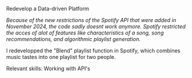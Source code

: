 Redevelop a Data-driven Platform

_Because of the new restrictions of the Spotify API that were added in November 2024, the code sadly doesnt work anymore. Spotify restricted the acces of alot of features like characteristics of a song, song recommendations, and algorithmic playlist generation._

I redevelopped the "Blend" playlist function in Spotify, which combines music tastes into one playlist for two people.

Relevant skills: Working with API's
